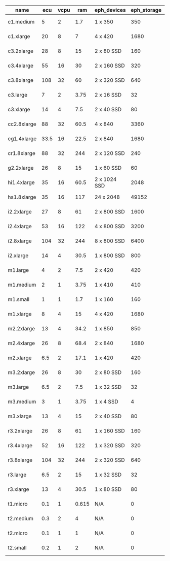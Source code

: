 name         |  ecu   |  vcpu  |  ram     |  eph_devices        |  eph_storage        |  network          |  generation  |  family             |  price   |  spot        |  price_mo       |  spot_mo  
-------------|--------|--------|----------|---------------------|---------------------|-------------------|--------------|---------------------|----------|--------------|-----------------|-----------
c1.medium    |  5     |  2     |  1.7     |  1 x 350            |  350                |  100              |  1           |  Compute Optimized  |  $0.130  |  $0.0160     |  $96.7200       |  $11.9040 
c1.xlarge    |  20    |  8     |  7       |  4 x 420            |  1680               |  1000             |  1           |  Compute Optimized  |  $0.520  |  $0.0600     |  $386.8800      |  $44.6400 
c3.2xlarge   |  28    |  8     |  15      |  2 x 80 SSD         |  160                |  1000             |  3           |  Compute Optimized  |  $0.420  |  $0.0600     |  $312.4800      |  $44.6400 
c3.4xlarge   |  55    |  16    |  30      |  2 x 160 SSD        |  320                |  1000             |  3           |  Compute Optimized  |  $0.840  |  $0.1300     |  $624.9600      |  $96.7200 
c3.8xlarge   |  108   |  32    |  60      |  2 x 320 SSD        |  640                |  10000            |  3           |  Compute Optimized  |  $1.680  |  $0.2600     |  $1249.9200     |  $193.4400
c3.large     |  7     |  2     |  3.75    |  2 x 16 SSD         |  32                 |  100              |  3           |  Compute Optimized  |  $0.105  |  $0.0160     |  $78.1200       |  $11.9040 
c3.xlarge    |  14    |  4     |  7.5     |  2 x 40 SSD         |  80                 |  100              |  3           |  Compute Optimized  |  $0.210  |  $0.0300     |  $156.2400      |  $22.3200 
cc2.8xlarge  |  88    |  32    |  60.5    |  4 x 840            |  3360               |  10000            |  2           |  Compute Optimized  |  $2.000  |  $0.2000     |  $1488.0000     |  $148.8000
cg1.4xlarge  |  33.5  |  16    |  22.5    |  2 x 840            |  1680               |  10000            |  1           |  GPU Instances      |  $2.100  |              |  $1562.4000     |           
cr1.8xlarge  |  88    |  32    |  244     |  2 x 120 SSD        |  240                |  10000            |  1           |  Memory Optimized   |  $3.500  |              |  $2604.0000     |           
g2.2xlarge   |  26    |  8     |  15      |  1 x 60 SSD         |  60                 |  1000             |  2           |  GPU Instances      |  $0.650  |  $0.0600     |  $483.6000      |  $44.6400 
hi1.4xlarge  |  35    |  16    |  60.5    |  2 x 1024 SSD       |  2048               |  10000            |  1           |  Storage Optimized  |  $3.100  |              |  $2306.4000     |           
hs1.8xlarge  |  35    |  16    |  117     |  24 x 2048          |  49152              |  100              |  1           |  Storage Optimized  |  $4.600  |  $0.1300     |  $3422.4000     |  $96.7200 
i2.2xlarge   |  27    |  8     |  61      |  2 x 800 SSD        |  1600               |  1000             |  2           |  Storage Optimized  |  $1.705  |              |  $1268.5200     |           
i2.4xlarge   |  53    |  16    |  122     |  4 x 800 SSD        |  3200               |  1000             |  2           |  Storage Optimized  |  $3.410  |              |  $2537.0400     |           
i2.8xlarge   |  104   |  32    |  244     |  8 x 800 SSD        |  6400               |  100              |  2           |  Storage Optimized  |  $6.820  |              |  $5074.0800     |           
i2.xlarge    |  14    |  4     |  30.5    |  1 x 800 SSD        |  800                |  100              |  2           |  Storage Optimized  |  $0.853  |              |  $634.6320      |           
m1.large     |  4     |  2     |  7.5     |  2 x 420            |  420                |  100              |  1           |  General Purpose    |  $0.175  |  $0.0161     |  $130.2000      |  $11.9784 
m1.medium    |  2     |  1     |  3.75    |  1 x 410            |  410                |  100              |  1           |  General Purpose    |  $0.087  |  $0.0081     |  $64.7280       |  $6.0264  
m1.small     |  1     |  1     |  1.7     |  1 x 160            |  160                |  50               |  1           |  General Purpose    |  $0.044  |  $0.0071     |  $32.7360       |  $5.2824  
m1.xlarge    |  8     |  4     |  15      |  4 x 420            |  1680               |  1000             |  1           |  General Purpose    |  $0.350  |  $0.0330     |  $260.4000      |  $24.5520 
m2.2xlarge   |  13    |  4     |  34.2    |  1 x 850            |  850                |  100              |  2           |  Memory Optimized   |  $0.490  |              |  $364.5600      |           
m2.4xlarge   |  26    |  8     |  68.4    |  2 x 840            |  1680               |  1000             |  2           |  Memory Optimized   |  $0.980  |              |  $729.1200      |           
m2.xlarge    |  6.5   |  2     |  17.1    |  1 x 420            |  420                |  100              |  2           |  Memory Optimized   |  $0.245  |              |  $182.2800      |           
m3.2xlarge   |  26    |  8     |  30      |  2 x 80 SSD         |  160                |  1000             |  3           |  General Purpose    |  $0.560  |  $1.0000     |  $416.6400      |  $744.0000
m3.large     |  6.5   |  2     |  7.5     |  1 x 32 SSD         |  32                 |  100              |  3           |  General Purpose    |  $0.140  |  $0.2000     |  $104.1600      |  $148.8000
m3.medium    |  3     |  1     |  3.75    |  1 x 4 SSD          |  4                  |  100              |  3           |  General Purpose    |  $0.070  |  $0.1100     |  $52.0800       |  $81.8400 
m3.xlarge    |  13    |  4     |  15      |  2 x 40 SSD         |  80                 |  1000             |  3           |  General Purpose    |  $0.280  |  $0.4500     |  $208.3200      |  $334.8000
r3.2xlarge   |  26    |  8     |  61      |  1 x 160 SSD        |  160                |  1000             |  3           |  Memory Optimized   |  $0.700  |  $0.0600     |  $520.8000      |  $44.6400 
r3.4xlarge   |  52    |  16    |  122     |  1 x 320 SSD        |  320                |  1000             |  3           |  Memory Optimized   |  $1.400  |  $0.1300     |  $1041.6000     |  $96.7200 
r3.8xlarge   |  104   |  32    |  244     |  2 x 320 SSD        |  640                |  10000            |  3           |  Memory Optimized   |  $2.800  |  $0.2600     |  $2083.2000     |  $193.4400
r3.large     |  6.5   |  2     |  15      |  1 x 32 SSD         |  32                 |  100              |  3           |  Memory Optimized   |  $0.175  |  $0.0160     |  $130.2000      |  $11.9040 
r3.xlarge    |  13    |  4     |  30.5    |  1 x 80 SSD         |  80                 |  100              |  3           |  Memory Optimized   |  $0.350  |  $0.0300     |  $260.4000      |  $22.3200 
t1.micro     |  0.1   |  1     |  0.615   |  N/A                |  0                  |  10               |  1           |  General Purpose    |  $0.020  |  $0.0031     |  $14.8800       |  $2.3064  
t2.medium    |  0.3   |  2     |  4       |  N/A                |  0                  |  75               |  2           |  General Purpose    |  $0.052  |              |  $38.6880       |           
t2.micro     |  0.1   |  1     |  1       |  N/A                |  0                  |  75               |  2           |  General Purpose    |  $0.013  |              |  $9.6720        |           
t2.small     |  0.2   |  1     |  2       |  N/A                |  0                  |  75               |  2           |  General Purpose    |  $0.026  |              |  $19.3440       |           
